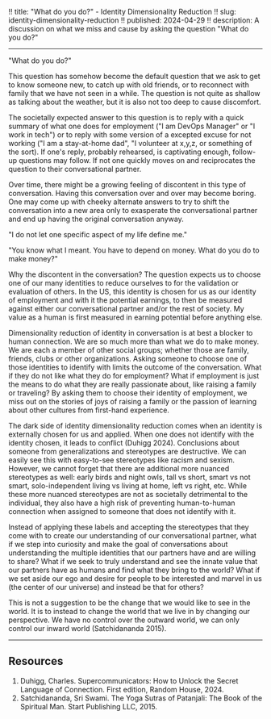 !! title: "What do you do?" - Identity Dimensionality Reduction
!! slug: identity-dimensionality-reduction
!! published: 2024-04-29
!! description: A discussion on what we miss and cause by asking the question "What do you do?"

---

"What do you do?"

This question has somehow become the default question that we ask to get to know someone new, to
catch up with old friends, or to reconnect with family that we have not seen in a while. The
question is not quite as shallow as talking about the weather, but it is also not too deep to cause
discomfort. 

The societally expected answer to this question is to reply with a quick summary of what one does
for employment ("I am DevOps Manager" or "I work in tech") or to reply with some version of a
excepted excuse for not working ("I am a stay-at-home dad", "I volunteer at x,y,z, or something of
the sort). If one's reply, probably rehearsed, is captivating enough, follow-up questions may
follow. If not one quickly moves on and reciprocates the question to their conversational partner. 

Over time, there might be a growing feeling of discontent in this type of conversation. Having this
conversation over and over may become boring. One may come up with cheeky alternate answers to try
to shift the conversation into a new area only to exasperate the conversational partner and end up
having the original conversation anyway. 

"I do not let one specific aspect of my life define me."

"You know what I meant. You have to depend on money. What do you do to make money?"

Why the discontent in the conversation? The question expects us to choose one of our many identities
to reduce ourselves to for the validation or evaluation of others. In the US, this identity is
chosen for us as our identity of employment and with it the potential earnings, to then be measured
against either our conversational partner and/or the rest of society. My value as a human is first
measured in earning potential before anything else.

Dimensionality reduction of identity in conversation is at best a blocker to human connection. We
are so much more than what we do to make money. We are each a member of other social groups; whether
those are family, friends, clubs or other organizations. Asking someone to choose one of those
identities to identify with limits the outcome of the conversation. What if they do not like what
they do for employment? What if employment is just the means to do what they are really passionate
about, like raising a family or traveling? By asking them to choose their identity of employment, we
miss out on the stories of joys of raising a family or the passion of learning about other cultures
from first-hand experience.

The dark side of identity dimensionality reduction comes when an identity is externally chosen for
us and applied. When one does not identify with the identity chosen, it leads to conflict (Duhigg
2024). Conclusions about someone from generalizations and stereotypes are destructive. We can easily
see this with easy-to-see stereotypes like racism and sexism. However, we cannot forget that there
are additional more nuanced stereotypes as well: early birds and night owls, tall vs short, smart vs
not smart, solo-independent living vs living at home, left vs right, etc. While these more nuanced
stereotypes are not as societally detrimental to the individual, they also have a high risk of
preventing human-to-human connection when assigned to someone that does not identify with it.

Instead of applying these labels and accepting the stereotypes that they come with to create our
understanding of our conversational partner, what if we step into curiosity and make the goal of
conversations about understanding the multiple identities that our partners have and are willing to
share? What if we seek to truly understand and see the innate value that our partners have as humans
and find what they bring to the world? What if we set aside our ego and desire for people to be
interested and marvel in us (the center of our universe) and instead be that for others?

This is not a suggestion to be the change that we would like to see in the world. It is to instead
to change the world that we live in by changing our perspective. We have no control over the outward
world, we can only control our inward world (Satchidananda 2015). 

---

## Resources

1. Duhigg, Charles. Supercommunicators: How to Unlock the Secret Language of Connection. First edition, Random House, 2024.
2. Satchidananda, Sri Swami. The Yoga Sutras of Patanjali: The Book of the Spiritual Man. Start Publishing LLC, 2015.


